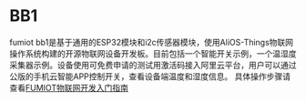 # BB1

fumiot bb1是基于通用的ESP32模块和i2c传感器模块，使用AliOS-Things物联网操作系统构建的开源物联网设备开发板。目前包括一个智能开关示例，一个温湿度采集器示例。设备使用可免费申请的测试用激活码接入阿里云平台，用户可以通过公版的手机云智能APP控制开关，查看设备端温度和湿度信息。
具体操作步骤请查看[FUMIOT物联网开发入门指南](./AnIotStartGuide.md)
